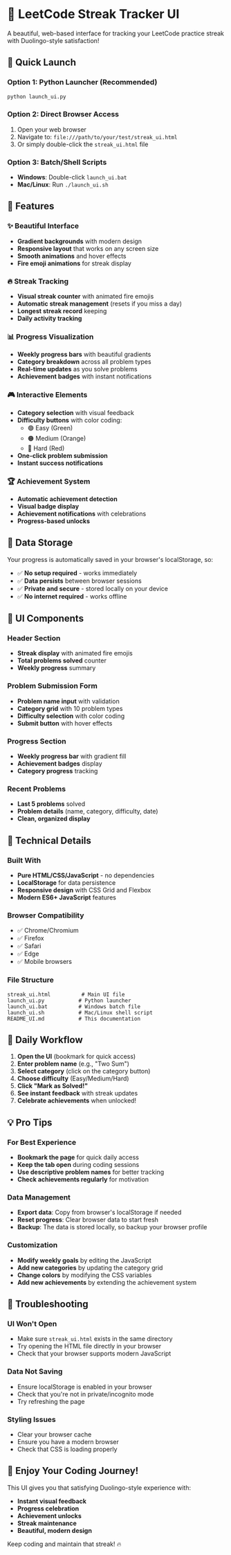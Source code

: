 # 🎨 LeetCode Streak Tracker UI

A beautiful, web-based interface for tracking your LeetCode practice streak with Duolingo-style satisfaction!

## 🚀 Quick Launch

### Option 1: Python Launcher (Recommended)
```bash
python launch_ui.py
```

### Option 2: Direct Browser Access
1. Open your web browser
2. Navigate to: `file:///path/to/your/test/streak_ui.html`
3. Or simply double-click the `streak_ui.html` file

### Option 3: Batch/Shell Scripts
- **Windows**: Double-click `launch_ui.bat`
- **Mac/Linux**: Run `./launch_ui.sh`

## 🎯 Features

### ✨ Beautiful Interface
- **Gradient backgrounds** with modern design
- **Responsive layout** that works on any screen size
- **Smooth animations** and hover effects
- **Fire emoji animations** for streak display

### 🔥 Streak Tracking
- **Visual streak counter** with animated fire emojis
- **Automatic streak management** (resets if you miss a day)
- **Longest streak record** keeping
- **Daily activity tracking**

### 📊 Progress Visualization
- **Weekly progress bars** with beautiful gradients
- **Category breakdown** across all problem types
- **Real-time updates** as you solve problems
- **Achievement badges** with instant notifications

### 🎮 Interactive Elements
- **Category selection** with visual feedback
- **Difficulty buttons** with color coding:
  - 🟢 Easy (Green)
  - 🟠 Medium (Orange) 
  - 🔴 Hard (Red)
- **One-click problem submission**
- **Instant success notifications**

### 🏆 Achievement System
- **Automatic achievement detection**
- **Visual badge display**
- **Achievement notifications** with celebrations
- **Progress-based unlocks**

## 💾 Data Storage

Your progress is automatically saved in your browser's localStorage, so:
- ✅ **No setup required** - works immediately
- ✅ **Data persists** between browser sessions
- ✅ **Private and secure** - stored locally on your device
- ✅ **No internet required** - works offline

## 🎨 UI Components

### Header Section
- **Streak display** with animated fire emojis
- **Total problems solved** counter
- **Weekly progress** summary

### Problem Submission Form
- **Problem name input** with validation
- **Category grid** with 10 problem types
- **Difficulty selection** with color coding
- **Submit button** with hover effects

### Progress Section
- **Weekly progress bar** with gradient fill
- **Achievement badges** display
- **Category progress** tracking

### Recent Problems
- **Last 5 problems** solved
- **Problem details** (name, category, difficulty, date)
- **Clean, organized display**

## 🔧 Technical Details

### Built With
- **Pure HTML/CSS/JavaScript** - no dependencies
- **LocalStorage** for data persistence
- **Responsive design** with CSS Grid and Flexbox
- **Modern ES6+ JavaScript** features

### Browser Compatibility
- ✅ Chrome/Chromium
- ✅ Firefox
- ✅ Safari
- ✅ Edge
- ✅ Mobile browsers

### File Structure
```
streak_ui.html          # Main UI file
launch_ui.py           # Python launcher
launch_ui.bat          # Windows batch file
launch_ui.sh           # Mac/Linux shell script
README_UI.md           # This documentation
```

## 🎯 Daily Workflow

1. **Open the UI** (bookmark for quick access)
2. **Enter problem name** (e.g., "Two Sum")
3. **Select category** (click on the category button)
4. **Choose difficulty** (Easy/Medium/Hard)
5. **Click "Mark as Solved!"**
6. **See instant feedback** with streak updates
7. **Celebrate achievements** when unlocked!

## 💡 Pro Tips

### For Best Experience
- **Bookmark the page** for quick daily access
- **Keep the tab open** during coding sessions
- **Use descriptive problem names** for better tracking
- **Check achievements regularly** for motivation

### Data Management
- **Export data**: Copy from browser's localStorage if needed
- **Reset progress**: Clear browser data to start fresh
- **Backup**: The data is stored locally, so backup your browser profile

### Customization
- **Modify weekly goals** by editing the JavaScript
- **Add new categories** by updating the category grid
- **Change colors** by modifying the CSS variables
- **Add new achievements** by extending the achievement system

## 🚨 Troubleshooting

### UI Won't Open
- Make sure `streak_ui.html` exists in the same directory
- Try opening the HTML file directly in your browser
- Check that your browser supports modern JavaScript

### Data Not Saving
- Ensure localStorage is enabled in your browser
- Check that you're not in private/incognito mode
- Try refreshing the page

### Styling Issues
- Clear your browser cache
- Ensure you have a modern browser
- Check that CSS is loading properly

## 🎉 Enjoy Your Coding Journey!

This UI gives you that satisfying Duolingo-style experience with:
- **Instant visual feedback**
- **Progress celebration**
- **Achievement unlocks**
- **Streak maintenance**
- **Beautiful, modern design**

Keep coding and maintain that streak! 🔥
